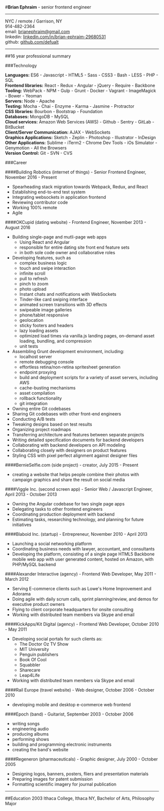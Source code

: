 #**Brian Ephraim** - senior frontend engineer

---

NYC / remote / Garrison, NY  
914-482-2364  
email: [brianephraim@gmail.com](mailto://brianephraim@gmail.com)  
linkedin: [linkedin.com/in/brian-ephraim-29680531](https://www.linkedin.com/in/brian-ephraim-29680531)  
github: [github.com/defualt](http://github.com/defualt)   


---

##16 year professional summary

###Technology

**Languages:** ES6 - Javascript - HTML5 - Sass - CSS3 - Bash - LESS - PHP - SQL  
**Frontend libraries:** React - Redux - Angular - jQuery - Require - Backbone  
**Tooling:** WebPack - NPM - Gulp - Grunt - Docker - Vagrant - ImageMagick - Bower - Yeoman  
**Servers:** Node - Apache  
**Testing:** Mocha - Chai - Enzyme - Karma - Jasmine - Protractor  
**CSS libraries:** Bourbon - Bootstrap - Foundation  
**Databases:** MongoDB - MySQL  
**Cloud services:** Amazon Web Services (AWS) - Github - Sentry - GitLab - BitBucket  
**Client/Server Communication:** AJAX - WebSockets  
**Graphics Applications:** Sketch - Zeplin - Photoshop - Illustrator - InDesign  
**Other Applications:** Sublime - iTerm2 - Chrome Dev Tools - iOs Simulator - Genymotion - All the Browsers  
**Version Control:** Git - SVN - CVS  



###Career

####Building Robotics (internet of things) - Senior Frontend Engineer, November 2016 - Present
- Spearheading stack migration towards Webpack, Redux, and React
- Establishing end-to-end test system
- Integrating websockets in application frontend
- Reviewing contributor code
- Working 100% remote
- Agile

####OKCupid (dating website) - Frontend Engineer, November 2013 - August 2016
- Building single-page and mutli-page web apps
	- Using React and Angular
	- responsible for entire dating site front end feature sets
	- in both sole code owner and collaborative roles
- Developing features, such as
	- complex business logic
	- touch and swipe interaction
	- infinite scroll
	- pull to refresh
	- pinch to zoom
	- photo upload
	- Instant chats and notifications with WebSockets
	- Tinder-like card swiping interface
	- animated screen transitions with 3D effects
	- swipeable image galleries
	- phone/tablet responsive
	- geolocation
	- sticky footers and headers
	- lazy loading assets
	- optimized load times via vanilla.js landing pages, on-demand asset loading, bundling, and compression
	- unit tests
- Assembling Grunt development environment, including:
	- localhost server
	- remote debugging console
	- effortless retina/non-retina spritesheet generation
	- endpoint proxying
	- build and deployment scripts for a variety of asset servers, including AWS
	- cache-busting mechanisms
	- asset compilation
	- rollback functionality
	- git integration
- Owning entire Git codebases
- Sharing Git codebases with other front-end engineers
- Conducting A/B tests
- Tweaking designs based on test results
- Organizing project roadmaps
- Transferring architecture and features between separate projects
- Writing detailed specification documents for backend developers
- Collaborating with backend developers on API modeling
- Collaborating closely with designers on product features
- Styling CSS with pixel perfect alignment against designer files

####BernieSelfie.com (side project) - creator, July 2015 - Present
- creating a website that helps people combine their photos with campaign graphics and share the result on social media

####Viggle Inc. (second screen app) - Senior Web / Javascript Engineer, April 2013 - October 2013
- Owning the Angular codebase for two single page apps
- Delegating tasks to other frontend engineers
- Coordinating production deployment with backend
- Estimating tasks, researching technology, and planning for future initiatives


####Blaboid Inc. (startup) - Entrepreneur, November 2010 - April 2013
- Launching a social networking platform
- Coordinating business needs with lawyer, accountant, and consultants
- Developing the platform, consisting of a single page HTML5 Backbone mobile web app with user generated content, hosted on Amazon, with PHP/MySQL backend


####Alexander Interactive (agency) - Frontend Web Developer, May 2011 - March 2012
- Serving E-commerce clients such as Lowe's Home Improvement and Adorama
- Doing agile with daily scrum calls, sprint planning/review, and demos for executive product owners
- Flying to client corporate headquarters for onsite consulting
- Working with distributed team members via Skype and email


####KickApps/Kit Digital (agency) - Frontend Web Developer, October 2010 - May 2011
- Developing social portals for such clients as:
	- The Doctor Oz TV Show
	- MIT University
	- Penguin publishers
	- Book Of Cool
	- Squabbler
	- Sharecare
	- Leap4Life
- Working with distributed team members via Skype and email


####Rail Europe (travel website) - Web designer, October 2006 - October 2010
- developing mobile and desktop e-commerce web frontend


####Epoch (band) - Guitarist, September 2003 - October 2006
- writing songs
- engineering audio
- producing albums
- performing shows
- building and programming electronic instruments
- creating the band's website 


####Regeneron (pharmaceuticals) - Graphic designer, July 2000 - October 2005
- Designing logos, banners, posters, fliers and presentation materials
- Preparing images for patent submission
- Formatting scientific imagery for journal publication


---

##Education
2003 Ithaca College, Ithaca NY, Bachelor of Arts, Philosophy Major 


